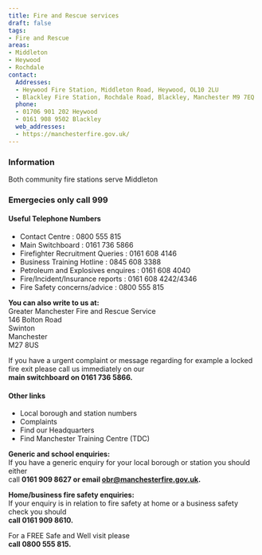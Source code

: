 ```yaml
---
title: Fire and Rescue services
draft: false
tags:
- Fire and Rescue
areas:
- Middleton
- Heywood
- Rochdale
contact:
  Addresses:
  - Heywood Fire Station, Middleton Road, Heywood, OL10 2LU
  - Blackley Fire Station, Rochdale Road, Blackley, Manchester M9 7EQ
  phone:
  - 01706 901 202 Heywood
  - 0161 908 9502 Blackley
  web_addresses:
  - https://manchesterfire.gov.uk/
---
```


### Information  
Both community fire stations serve Middleton

### Emergecies only call 999

#### Useful Telephone Numbers  
- Contact Centre	: 0800 555 815  
- Main Switchboard	: 0161 736 5866  
- Firefighter Recruitment Queries	: 0161 608 4146  
- Business Training Hotline	: 0845 608 3388  
- Petroleum and Explosives enquires	: 0161 608 4040  
- Fire/Incident/Insurance reports	: 0161 608 4242/4346  
- Fire Safety concerns/advice	: 0800 555 815

**You can also write to us at:**  
Greater Manchester Fire and Rescue Service  
146 Bolton Road  
Swinton  
Manchester  
M27 8US

If you have a urgent complaint or message regarding for example a locked fire exit please call us immediately on our  
**main switchboard on 0161 736 5866.**

#### Other links  
- Local borough and station numbers  
- Complaints  
- Find our Headquarters  
- Find Manchester Training Centre (TDC)

**Generic and school enquiries:**  
If you have a generic enquiry for your local borough or station you should either  
call **0161 909 8627 or email obr@manchesterfire.gov.uk.**

**Home/business fire safety enquiries:**  
If your enquiry is in relation to fire safety at home or a business safety check you should  
**call 0161 909 8610.**

For a FREE Safe and Well visit please  
**call 0800 555 815.**  
